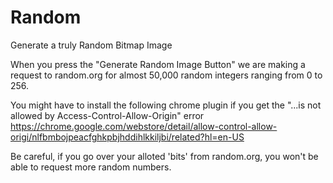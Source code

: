 # Random
Generate a truly Random Bitmap Image

When you press the "Generate Random Image Button" we are making a request to random.org for almost 50,000 random integers ranging from 0 to 256.

You might have to install the following chrome plugin if you get the "...is not allowed by Access-Control-Allow-Origin" error  https://chrome.google.com/webstore/detail/allow-control-allow-origi/nlfbmbojpeacfghkpbjhddihlkkiljbi/related?hl=en-US

Be careful, if you go over your alloted 'bits' from random.org, you won't be able to request more random numbers.
